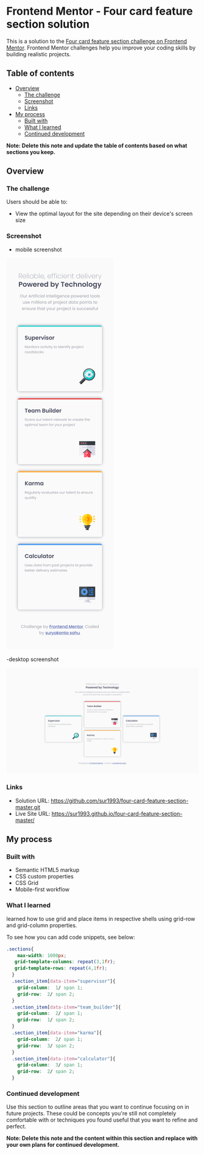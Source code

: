 # Frontend Mentor - Four card feature section solution

This is a solution to the [Four card feature section challenge on Frontend Mentor](https://www.frontendmentor.io/challenges/four-card-feature-section-weK1eFYK). Frontend Mentor challenges help you improve your coding skills by building realistic projects. 

## Table of contents

- [Overview](#overview)
  - [The challenge](#the-challenge)
  - [Screenshot](#screenshot)
  - [Links](#links)
- [My process](#my-process)
  - [Built with](#built-with)
  - [What I learned](#what-i-learned)
  - [Continued development](#continued-development)

**Note: Delete this note and update the table of contents based on what sections you keep.**

## Overview

### The challenge

Users should be able to:

- View the optimal layout for the site depending on their device's screen size

### Screenshot

- mobile screenshot

![](./screenshots/mobile.png)

-desktop screenshot

![](./screenshots/desktop.png)


### Links

- Solution URL: https://github.com/sur1993/four-card-feature-section-master.git
- Live Site URL:  https://sur1993.github.io/four-card-feature-section-master/

## My process

### Built with

- Semantic HTML5 markup
- CSS custom properties
- CSS Grid
- Mobile-first workflow


### What I learned

learned how to use grid and place items in respective shells using grid-row and grid-column properties.

To see how you can add code snippets, see below:

```css
.sections{
    max-width: 1000px;
   grid-template-columns: repeat(3,1fr);
   grid-template-rows: repeat(4,1fr);
  }
  .section_item[data-item="supervisor"]{
    grid-column:  1/ span 1;
    grid-row:  2/ span 2;
  }
  .section_item[data-item="team_builder"]{
    grid-column:  2/ span 1;
    grid-row:  1/ span 2;
  }
  .section_item[data-item="karma"]{
    grid-column:  2/ span 1;
    grid-row:  3/ span 2;
  }
  .section_item[data-item="calculator"]{
    grid-column:  3/ span 1;
    grid-row:  2/ span 2;
  }
```

### Continued development

Use this section to outline areas that you want to continue focusing on in future projects. These could be concepts you're still not completely comfortable with or techniques you found useful that you want to refine and perfect.

**Note: Delete this note and the content within this section and replace with your own plans for continued development.**
